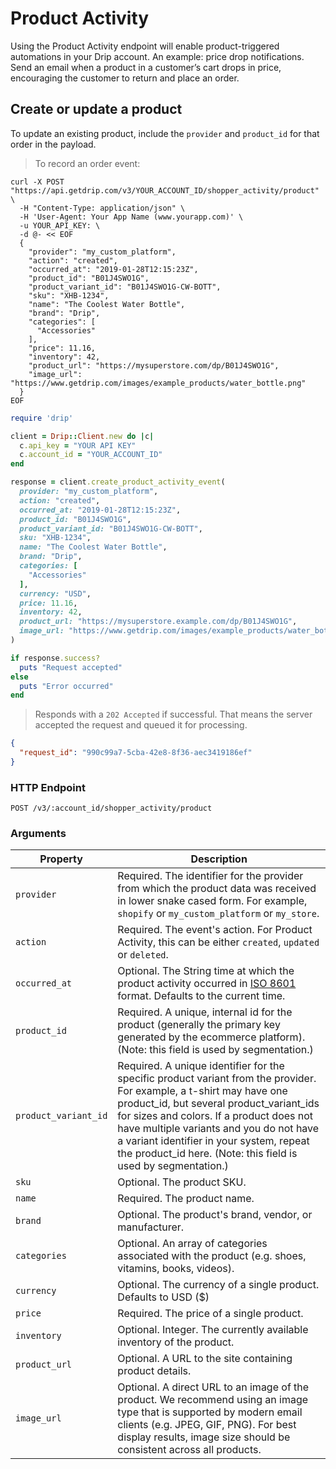 # Product Activity

Using the Product Activity endpoint will enable product-triggered automations in your Drip account. An example: price drop notifications. Send an email when a product in a customer’s cart drops in price, encouraging the customer to return and place an order.

## Create or update a product

To update an existing product, include the <code>provider</code> and <code>product_id</code> for that order in the payload.

> To record an order event:

```shell
curl -X POST "https://api.getdrip.com/v3/YOUR_ACCOUNT_ID/shopper_activity/product" \
  -H "Content-Type: application/json" \
  -H 'User-Agent: Your App Name (www.yourapp.com)' \
  -u YOUR_API_KEY: \
  -d @- << EOF
  {
    "provider": "my_custom_platform",
    "action": "created",
    "occurred_at": "2019-01-28T12:15:23Z",
    "product_id": "B01J4SWO1G",
    "product_variant_id": "B01J4SWO1G-CW-BOTT",
    "sku": "XHB-1234",
    "name": "The Coolest Water Bottle",
    "brand": "Drip",
    "categories": [
      "Accessories"
    ],
    "price": 11.16,
    "inventory": 42,
    "product_url": "https://mysuperstore.com/dp/B01J4SWO1G",
    "image_url": "https://www.getdrip.com/images/example_products/water_bottle.png"
  }
EOF
```

```ruby
require 'drip'

client = Drip::Client.new do |c|
  c.api_key = "YOUR API KEY"
  c.account_id = "YOUR_ACCOUNT_ID"
end

response = client.create_product_activity_event(
  provider: "my_custom_platform",
  action: "created",
  occurred_at: "2019-01-28T12:15:23Z",
  product_id: "B01J4SWO1G",
  product_variant_id: "B01J4SWO1G-CW-BOTT",
  sku: "XHB-1234",
  name: "The Coolest Water Bottle",
  brand: "Drip",
  categories: [
    "Accessories"
  ],
  currency: "USD",
  price: 11.16,
  inventory: 42,
  product_url: "https://mysuperstore.example.com/dp/B01J4SWO1G",
  image_url: "https://www.getdrip.com/images/example_products/water_bottle.png"
)

if response.success?
  puts "Request accepted"
else
  puts "Error occurred"
end
```

> Responds with a <code>202 Accepted</code> if successful. That means the server accepted the request and queued it for processing.

```json
{
  "request_id": "990c99a7-5cba-42e8-8f36-aec3419186ef"
}
```

### HTTP Endpoint

`POST /v3/:account_id/shopper_activity/product`

### Arguments

<table>
  <thead>
    <tr>
      <th>Property</th>
      <th>Description</th>
    </tr>
  </thead>
  <tbody>
    <tr>
      <td><code>provider</code></td>
      <td>Required. The identifier for the provider from which the product data was received in lower snake cased form. For example, <code>shopify</code> or <code>my_custom_platform</code> or <code>my_store</code>.</td>
    </tr>
    <tr>
      <td><code>action</code></td>
      <td>Required. The event's action. For Product Activity, this can be either <code>created</code>, <code>updated</code> or <code>deleted</code>.
    </tr>
    <tr>
      <td><code>occurred_at</code></td>
      <td>Optional. The String time at which the product activity occurred in <a href="http://en.wikipedia.org/wiki/ISO_8601">ISO 8601</a> format. Defaults to the current time.</td>
    </tr>
    <tr>
      <td><code>product_id</code></td>
      <td>Required. A unique, internal id for the product (generally the primary key generated by the ecommerce platform). (Note: this field is used by segmentation.)</td>
    </tr>
    <tr>
      <td><code>product_variant_id</code></td>
      <td>Required. A unique identifier for the specific product variant from the provider. For example, a t-shirt may have one product_id, but several product_variant_ids for sizes and colors. If a product does not have multiple variants and you do not have a variant identifier in your system, repeat the product_id here. (Note: this field is used by segmentation.)</td>
    </tr>
    <tr>
      <td><code>sku</code></td>
      <td>Optional. The product SKU.</td>
    </tr>
    <tr>
      <td><code>name</code></td>
      <td>Required. The product name.</td>
    </tr>
    <tr>
      <td><code>brand</code></td>
      <td>Optional. The product's brand, vendor, or manufacturer.</td>
    </tr>
    <tr>
      <td><code>categories</code></td>
      <td>Optional. An array of categories associated with the product (e.g. shoes, vitamins, books, videos).</td>
    </tr>
    <tr>
      <td><code>currency</code></td>
      <td>Optional. The currency of a single product. Defaults to USD ($)</td>
    </tr>
    <tr>
      <td><code>price</code></td>
      <td>Required. The price of a single product.</td>
    </tr>
    <tr>
      <td><code>inventory</code></td>
      <td>Optional. Integer. The currently available inventory of the product.</td>
    </tr>
    <tr>
      <td><code>product_url</code></td>
      <td>Optional. A URL to the site containing product details.</td>
    </tr>
    <tr>
      <td><code>image_url</code></td>
      <td>Optional. A direct URL to an image of the  product. We recommend using an image type that is supported by modern email clients (e.g. JPEG, GIF, PNG). For best display results, image size should be consistent across all products.</td>
    </tr>
  </tbody>
</table>
